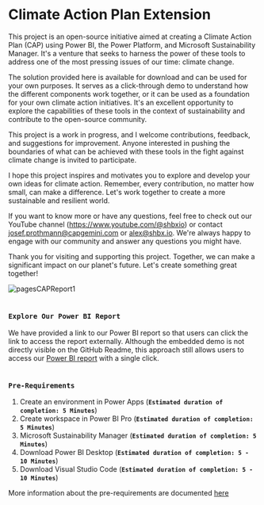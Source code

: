 # Climate Action Plan Extension
This project is an open-source initiative aimed at creating a Climate Action Plan (CAP) using Power BI, the Power Platform, and Microsoft Sustainability Manager. It's a venture that seeks to harness the power of these tools to address one of the most pressing issues of our time: climate change.

The solution provided here is available for download and can be used for your own purposes. It serves as a click-through demo to understand how the different components work together, or it can be used as a foundation for your own climate action initiatives. It's an excellent opportunity to explore the capabilities of these tools in the context of sustainability and contribute to the open-source community.

This project is a work in progress, and I welcome contributions, feedback, and suggestions for improvement. Anyone interested in pushing the boundaries of what can be achieved with these tools in the fight against climate change is invited to participate.

I hope this project inspires and motivates you to explore and develop your own ideas for climate action. Remember, every contribution, no matter how small, can make a difference. Let's work together to create a more sustainable and resilient world.

If you want to know more or have any questions, feel free to check out our YouTube channel (https://www.youtube.com/@shbxio) or contact josef.prothmann@capgemini.com or alex@shbx.io. We're always happy to engage with our community and answer any questions you might have.

Thank you for visiting and supporting this project. Together, we can make a significant impact on our planet's future. Let's create something great together!

![pagesCAPReport1](https://github.com/shbxio/CAP/assets/43991954/98cdee7d-8d96-4f9e-9ba9-8a3083a21beb)

# 

### **`Explore Our Power BI Report`**

We have provided a link to our Power BI report so that users can click the link to access the report externally. Although the embedded demo is not directly visible on the GitHub Readme, this approach still allows users to access our [Power BI report](https://app.powerbi.com/view?r=eyJrIjoiM2VhMmI5ZWUtYTMxNy00NDQxLWFmYzUtODViNTQ2YmI4ZjhjIiwidCI6ImFlNDg5ZThjLWVjYjktNDdlMi1hNGRlLWIxOWNlYzhkZGViNiIsImMiOjl9) with a single click.

# 

### **`Pre-Requirements`**

1. Create an environment in Power Apps (**`Estimated duration of completion: 5 Minutes`**)
2. Create workspace in Power BI Pro (**`Estimated duration of completion: 5 Minutes`**)
3. Microsoft Sustainability Manager (**`Estimated duration of completion: 5 Minutes`**)
4. Download Power BI Desktop (**`Estimated duration of completion: 5 - 10 Minutes`**)
5. Download Visual Studio Code (**`Estimated duration of completion: 5 - 10 Minutes`**)

More information about the pre-requirements are documented [here](https://github.com/shbxio/CAP/tree/main/Pre-Requirements)
